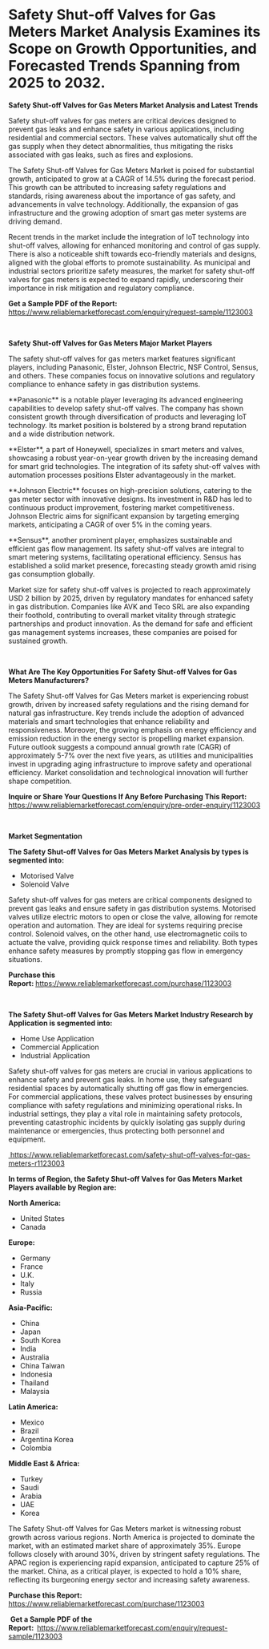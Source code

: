 <p><h1>Safety Shut-off Valves for Gas Meters Market Analysis Examines its Scope on Growth Opportunities, and Forecasted Trends Spanning from 2025 to 2032.</h1></p><p><strong>Safety Shut-off Valves for Gas Meters Market Analysis and Latest Trends</strong></p>
<p><p>Safety shut-off valves for gas meters are critical devices designed to prevent gas leaks and enhance safety in various applications, including residential and commercial sectors. These valves automatically shut off the gas supply when they detect abnormalities, thus mitigating the risks associated with gas leaks, such as fires and explosions.</p><p>The Safety Shut-off Valves for Gas Meters Market is poised for substantial growth, anticipated to grow at a CAGR of 14.5% during the forecast period. This growth can be attributed to increasing safety regulations and standards, rising awareness about the importance of gas safety, and advancements in valve technology. Additionally, the expansion of gas infrastructure and the growing adoption of smart gas meter systems are driving demand.</p><p>Recent trends in the market include the integration of IoT technology into shut-off valves, allowing for enhanced monitoring and control of gas supply. There is also a noticeable shift towards eco-friendly materials and designs, aligned with the global efforts to promote sustainability. As municipal and industrial sectors prioritize safety measures, the market for safety shut-off valves for gas meters is expected to expand rapidly, underscoring their importance in risk mitigation and regulatory compliance.</p></p>
<p><strong>Get a Sample PDF of the Report:&nbsp;</strong> <a href="https://www.reliablemarketforecast.com/enquiry/request-sample/1123003?utm_campaign=2781&utm_medium=2&utm_source=Github&utm_content=ia&utm_term=12042025&utm_id=safety-shut-off-valves-for-gas-meters">https://www.reliablemarketforecast.com/enquiry/request-sample/1123003</a></p>
<p>&nbsp;</p>
<p><strong>Safety Shut-off Valves for Gas Meters Major Market Players</strong></p>
<p><p>The safety shut-off valves for gas meters market features significant players, including Panasonic, Elster, Johnson Electric, NSF Control, Sensus, and others. These companies focus on innovative solutions and regulatory compliance to enhance safety in gas distribution systems.</p><p>**Panasonic** is a notable player leveraging its advanced engineering capabilities to develop safety shut-off valves. The company has shown consistent growth through diversification of products and leveraging IoT technology. Its market position is bolstered by a strong brand reputation and a wide distribution network.</p><p>**Elster**, a part of Honeywell, specializes in smart meters and valves, showcasing a robust year-on-year growth driven by the increasing demand for smart grid technologies. The integration of its safety shut-off valves with automation processes positions Elster advantageously in the market. </p><p>**Johnson Electric** focuses on high-precision solutions, catering to the gas meter sector with innovative designs. Its investment in R&D has led to continuous product improvement, fostering market competitiveness. Johnson Electric aims for significant expansion by targeting emerging markets, anticipating a CAGR of over 5% in the coming years.</p><p>**Sensus**, another prominent player, emphasizes sustainable and efficient gas flow management. Its safety shut-off valves are integral to smart metering systems, facilitating operational efficiency. Sensus has established a solid market presence, forecasting steady growth amid rising gas consumption globally.</p><p>Market size for safety shut-off valves is projected to reach approximately USD 2 billion by 2025, driven by regulatory mandates for enhanced safety in gas distribution. Companies like AVK and Teco SRL are also expanding their foothold, contributing to overall market vitality through strategic partnerships and product innovation. As the demand for safe and efficient gas management systems increases, these companies are poised for sustained growth.</p></p>
<p>&nbsp;</p>
<p><strong>What Are The Key Opportunities For Safety Shut-off Valves for Gas Meters Manufacturers?</strong></p>
<p><p>The Safety Shut-off Valves for Gas Meters market is experiencing robust growth, driven by increased safety regulations and the rising demand for natural gas infrastructure. Key trends include the adoption of advanced materials and smart technologies that enhance reliability and responsiveness. Moreover, the growing emphasis on energy efficiency and emission reduction in the energy sector is propelling market expansion. Future outlook suggests a compound annual growth rate (CAGR) of approximately 5-7% over the next five years, as utilities and municipalities invest in upgrading aging infrastructure to improve safety and operational efficiency. Market consolidation and technological innovation will further shape competition.</p></p>
<p><strong>Inquire or Share Your Questions If Any Before Purchasing This Report:</strong> <a href="https://www.reliablemarketforecast.com/enquiry/pre-order-enquiry/1123003?utm_campaign=2781&utm_medium=2&utm_source=Github&utm_content=ia&utm_term=12042025&utm_id=safety-shut-off-valves-for-gas-meters">https://www.reliablemarketforecast.com/enquiry/pre-order-enquiry/1123003</a></p>
<p>&nbsp;</p>
<p><strong>Market Segmentation</strong></p>
<p><strong>The Safety Shut-off Valves for Gas Meters Market Analysis by types is segmented into:</strong></p>
<p><ul><li>Motorised Valve</li><li>Solenoid Valve</li></ul></p>
<p><p>Safety shut-off valves for gas meters are critical components designed to prevent gas leaks and ensure safety in gas distribution systems. Motorised valves utilize electric motors to open or close the valve, allowing for remote operation and automation. They are ideal for systems requiring precise control. Solenoid valves, on the other hand, use electromagnetic coils to actuate the valve, providing quick response times and reliability. Both types enhance safety measures by promptly stopping gas flow in emergency situations.</p></p>
<p><strong>Purchase this Report:&nbsp;</strong><a href="https://www.reliablemarketforecast.com/purchase/1123003?utm_campaign=2781&utm_medium=2&utm_source=Github&utm_content=ia&utm_term=12042025&utm_id=safety-shut-off-valves-for-gas-meters">https://www.reliablemarketforecast.com/purchase/1123003</a></p>
<p>&nbsp;</p>
<p><strong>The Safety Shut-off Valves for Gas Meters Market Industry Research by Application is segmented into:</strong></p>
<p><ul><li>Home Use Application</li><li>Commercial Application</li><li>Industrial Application</li></ul></p>
<p><p>Safety shut-off valves for gas meters are crucial in various applications to enhance safety and prevent gas leaks. In home use, they safeguard residential spaces by automatically shutting off gas flow in emergencies. For commercial applications, these valves protect businesses by ensuring compliance with safety regulations and minimizing operational risks. In industrial settings, they play a vital role in maintaining safety protocols, preventing catastrophic incidents by quickly isolating gas supply during maintenance or emergencies, thus protecting both personnel and equipment.</p></p>
<p><a href="https://www.reliablemarketforecast.com/safety-shut-off-valves-for-gas-meters-r1123003?utm_campaign=2781&utm_medium=2&utm_source=Github&utm_content=ia&utm_term=12042025&utm_id=safety-shut-off-valves-for-gas-meters">&nbsp;https://www.reliablemarketforecast.com/safety-shut-off-valves-for-gas-meters-r1123003</a></p>
<p><strong>In terms of Region, the Safety Shut-off Valves for Gas Meters Market Players available by Region are:</strong></p>
<p>
    <p> <strong> North America: </strong>
        <ul>
            <li>United States</li>
            <li>Canada</li>
        </ul>
        </p> 
    <p> <strong> Europe: </strong>
        <ul>
            <li>Germany</li>
            <li>France</li>
            <li>U.K.</li>
            <li>Italy</li>
            <li>Russia</li>
        </ul>
        </p> 
    <p> <strong> Asia-Pacific: </strong>
        <ul>
            <li>China</li>
            <li>Japan</li>
            <li>South Korea</li>
            <li>India</li>
            <li>Australia</li>
            <li>China Taiwan</li>
            <li>Indonesia</li>
            <li>Thailand</li>
            <li>Malaysia</li>
        </ul>
        </p> 
    <p> <strong> Latin America: </strong>
        <ul>
            <li>Mexico</li>
            <li>Brazil</li>
            <li>Argentina Korea</li>
            <li>Colombia</li>
        </ul>
        </p> 
    <p> <strong> Middle East & Africa: </strong>
        <ul>
            <li>Turkey</li>
            <li>Saudi</li>
            <li>Arabia</li>
            <li>UAE</li>
            <li>Korea</li>
        </ul>
    </p>
    </p>
<p><p>The Safety Shut-off Valves for Gas Meters market is witnessing robust growth across various regions. North America is projected to dominate the market, with an estimated market share of approximately 35%. Europe follows closely with around 30%, driven by stringent safety regulations. The APAC region is experiencing rapid expansion, anticipated to capture 25% of the market. China, as a critical player, is expected to hold a 10% share, reflecting its burgeoning energy sector and increasing safety awareness.</p></p>
<p><strong>Purchase this Report: </strong><a href="https://www.reliablemarketforecast.com/purchase/1123003?utm_campaign=2781&utm_medium=2&utm_source=Github&utm_content=ia&utm_term=12042025&utm_id=safety-shut-off-valves-for-gas-meters">https://www.reliablemarketforecast.com/purchase/1123003</a></p>
<p>&nbsp;<strong>Get a Sample PDF of the Report:&nbsp;&nbsp;</strong><a href="https://www.reliablemarketforecast.com/enquiry/request-sample/1123003?utm_campaign=2781&utm_medium=2&utm_source=Github&utm_content=ia&utm_term=12042025&utm_id=safety-shut-off-valves-for-gas-meters">https://www.reliablemarketforecast.com/enquiry/request-sample/1123003</a></p>
<p><strong></strong></p>
<p><p></p><p></p><p></p></p>